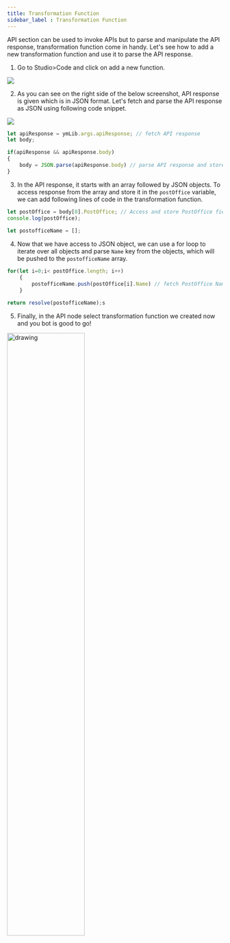 ```yaml
---
title: Transformation Function
sidebar_label : Transformation Function
---
```


API section can be used to invoke APIs but to parse and manipulate the API response, transformation function come in handy. Let's see how to add a new transformation function and use it to parse the API response.


1. Go to Studio>Code and click on add a new function.

![](https://i.imgur.com/Nsi7oCD.png)



2. As you can see on the right side of the below screenshot, API response is given which is in JSON format. Let's fetch and parse the API response as JSON using following code snippet.

![](https://i.imgur.com/ttqljrF.png)

```js
let apiResponse = ymLib.args.apiResponse; // fetch API response
let body;

if(apiResponse && apiResponse.body)
{
    body = JSON.parse(apiResponse.body) // parse API response and store it in body variable
}
```

3. In the API response, it starts with an array followed by JSON objects. To access response from the array and store it in the `postOffice` variable, we can add following lines of code in the transformation function.
```js
let postOffice = body[0].PostOffice; // Access and store PostOffice field from the API response
console.log(postOffice);
    
let postofficeName = [];
```

4. Now that we have access to JSON object, we can use a for loop to iterate over all objects and parse `Name` key from the objects, which will be pushed to the `postofficeName` array.

```js
for(let i=0;i< postOffice.length; i++) 
    {
        postofficeName.push(postOffice[i].Name) // fetch PostOffice Name and store in postOfficeName array
    }

return resolve(postofficeName);s
```

5. Finally, in the API node select transformation function we created now and you bot is good to go!

<img src="https://i.imgur.com/cxV10YT.png" alt="drawing" width="60%"/>